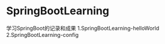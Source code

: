 # SpringBootLearning
学习SpringBoot的记录和成果
1.SpringBootLearning-helloWorld
2.SpringBootLearning-config
